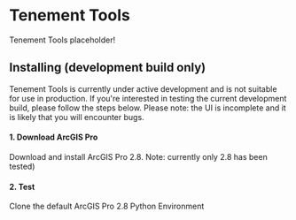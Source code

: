 # Tenement Tools
Tenement Tools placeholder!

## Installing (development build only)
Tenement Tools is currently under active development and is not suitable for use in production. If you're interested in testing the current development build, please follow the steps below. Please note: the UI is incomplete and it is likely that you will encounter bugs.
#### 1. Download ArcGIS Pro
Download and install ArcGIS Pro 2.8. Note: currently only 2.8 has been tested)

#### 2. Test
Clone the default ArcGIS Pro 2.8 Python Environment
